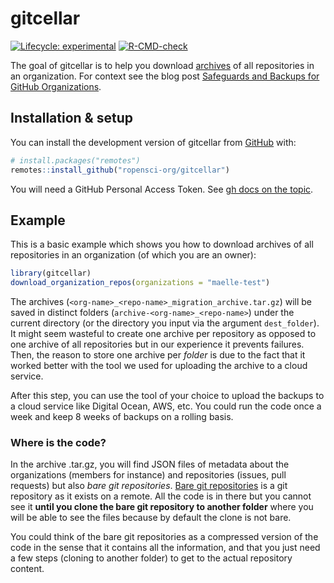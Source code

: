 
<!-- README.md is generated from README.Rmd. Please edit that file -->

# gitcellar

<!-- badges: start -->

[![Lifecycle:
experimental](https://img.shields.io/badge/lifecycle-experimental-orange.svg)](https://lifecycle.r-lib.org/articles/stages.html#experimental)
[![R-CMD-check](https://github.com/ropensci-org/gitcellar/workflows/R-CMD-check/badge.svg)](https://github.com/ropensci-org/gitcellar/actions)
<!-- badges: end -->

The goal of gitcellar is to help you download
[archives](https://docs.github.com/en/repositories/archiving-a-github-repository/backing-up-a-repository)
of all repositories in an organization. For context see the blog post
[Safeguards and Backups for GitHub
Organizations](https://ropensci.org/blog/2022/03/22/safeguards-and-backups-for-github-organizations/).

## Installation & setup

You can install the development version of gitcellar from
[GitHub](https://github.com/) with:

``` r
# install.packages("remotes")
remotes::install_github("ropensci-org/gitcellar")
```

You will need a GitHub Personal Access Token. See [gh docs on the
topic](https://gh.r-lib.org/articles/managing-personal-access-tokens.html).

## Example

This is a basic example which shows you how to download archives of all
repositories in an organization (of which you are an owner):

``` r
library(gitcellar)
download_organization_repos(organizations = "maelle-test")
```

The archives (`<org-name>_<repo-name>_migration_archive.tar.gz`) will be
saved in distinct folders (`archive-<org-name>_<repo-name>`) under the
current directory (or the directory you input via the argument
`dest_folder`). It might seem wasteful to create one archive per
repository as opposed to one archive of all repositories but in our
experience it prevents failures. Then, the reason to store one archive
per *folder* is due to the fact that it worked better with the tool we
used for uploading the archive to a cloud service.

After this step, you can use the tool of your choice to upload the
backups to a cloud service like Digital Ocean, AWS, etc. You could run
the code once a week and keep 8 weeks of backups on a rolling basis.

### Where is the code?

In the archive .tar.gz, you will find JSON files of metadata about the
organizations (members for instance) and repositories (issues, pull
requests) but also *bare git repositories*. [Bare git
repositories](https://www.theserverside.com/blog/Coffee-Talk-Java-News-Stories-and-Opinions/What-is-a-bare-git-repository)
is a git repository as it exists on a remote. All the code is in there
but you cannot see it **until you clone the bare git repository to
another folder** where you will be able to see the files because by
default the clone is not bare.

You could think of the bare git repositories as a compressed version of
the code in the sense that it contains all the information, and that you
just need a few steps (cloning to another folder) to get to the actual
repository content.
